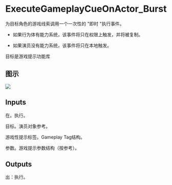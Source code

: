 # ExecuteGameplayCueOnActor_Burst

为目标角色的游戏线索调用一个一次性的 "即时 "执行事件。

  * 如果行为体有能力系统，该事件将只在权限上触发，并将被复制。

  * 如果演员没有能力系统，该事件将只在本地触发。





目标是游戏提示功能库

## 图示

![]($-20221218-19083902.png)

## Inputs

在。执行。

目标。演员对象参考。

游戏性提示标签。Gameplay Tag结构。

参数。游戏提示参数结构（按参考）。  

## Outputs

出：执行。
